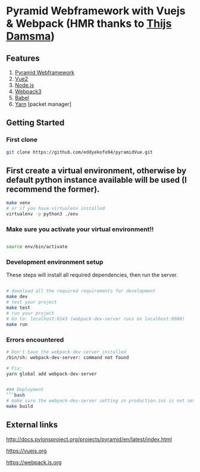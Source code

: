 Pyramid Webframework with Vuejs & Webpack (HMR thanks to [Thijs Damsma](https://github.com/tdamsma))
==================

## Features

1. [Pyramid Webframework](http://docs.pylonsproject.org/projects/pyramid/en/latest/index.html)
2. [Vue2](https://github.com/vuejs/vue)
3. [Node.js](https://github.com/nodejs/node)
4. [Webpack3](https://github.com/webpack/webpack)
5. [Babel](https://github.com/babel/babel.git)
6. [Yarn](https://github.com/yarnpkg/yarn) [packet manager]

Getting Started
---------------
### First clone

```bash
git clone https://github.com/eddyekofo94/pyramidVue.git
```

## First create a virtual environment, otherwise by default python instance available will be used (I recommend the former).

```bash
make venv
# or if you have virtualenv installed
virtualenv -p python3 ./env
```

### Make sure you activate your virtual environment!!

```bash

source env/bin/activate
```

### Development environment setup

These steps will install all required dependencies, then run the server.

```bash

# download all the required requirements for development
make dev
# test your project
make test
# run your project
# Go to: localhost:6543 (webpack-dev-server runs on localhost:8080)
make run
```

### Errors encountered

```bash
# Don't have the webpack-dev-server installed
/bin/sh: webpack-dev-server: command not found

# Fix:
yarn global add webpack-dev-server
```

```bash

### Deployment
```bash
# make sure the webpack-dev-server setting in production.ini is not set to true
make build
```

External links
---------------
http://docs.pylonsproject.org/projects/pyramid/en/latest/index.html

https://vuejs.org

https://webpack.js.org
